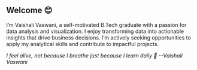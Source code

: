 ## Welcome 😊
I’m Vaishali Vaswani, a self-motivated B.Tech graduate with a passion for data analysis and visualization. I enjoy transforming data into actionable insights that drive business decisions. I’m actively seeking opportunities to apply my analytical skills and contribute to impactful projects.

_I feel alive, not because I breathe just because I learn daily 🌟
                                                              --Vaishali Vaswani_

<!--
**vaishali071017/vaishali071017** is a ✨ _special_ ✨ repository because its `README.md` (this file) appears on your GitHub profile.

Here are some ideas to get you started:

- 🔭 I’m currently working on ...
- 🌱 I’m currently learning ...
- 👯 I’m looking to collaborate on ...
- 🤔 I’m looking for help with ...
- 💬 Ask me about ...
- 📫 How to reach me: ...
- 😄 Pronouns: ...
- ⚡ Fun fact: ...
-->
